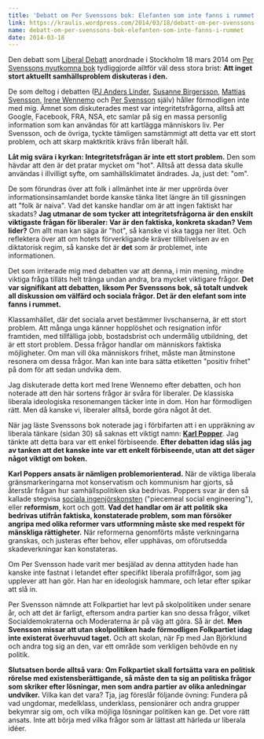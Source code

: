 ```yaml
---
title: 'Debatt om Per Svenssons bok: Elefanten som inte fanns i rummet'
link: https://kraulis.wordpress.com/2014/03/18/debatt-om-per-svenssons-bok-elefanten-som-inte-fanns-i-rummet/
name: debatt-om-per-svenssons-bok-elefanten-som-inte-fanns-i-rummet
date: 2014-03-18
---
```

Den debatt som [Liberal Debatt](http://www.liberaldebatt.se/) anordnade i Stockholm 18 mars 2014 om [Per Svenssons nyutkomna bok](/posts/) tydliggjorde alltför väl dess stora brist: **Att inget stort aktuellt samhällsproblem diskuteras i den.**

De som deltog i debatten ([PJ Anders Linder](http://sv.wikipedia.org/wiki/P.J._Anders_Linder), [Susanne Birgersson](https://twitter.com/susbirgersson), [Mattias Svensson](https://twitter.com/mattias_neo), [Irene Wennemo](https://twitter.com/Wennemo) och [Per Svensson](http://www.sydsvenskan.se/taggar/per-svensson/) själv) håller förmodligen inte med mig. Ämnet som diskuterades mest var integritetsfrågorna, alltså att Google, Facebook, FRA, NSA, etc samlar på sig en massa personlig information som kan användas för att kartlägga människors liv. Per Svensson, och de övriga, tyckte tämligen samstämmigt att detta var ett stort problem, och att skarp maktkritik krävs från liberalt håll.

**Låt mig svära i kyrkan: Integritetsfrågan är inte ett stort problem.** Den som hävdar att den är det pratar mycket om "hot". Alltså att dessa data skulle användas i illvilligt syfte, om samhällsklimatet ändrades. Ja, just det: "om".



De som förundras över att folk i allmänhet inte är mer upprörda över informationsinsamlandet borde kanske tänka litet längre än till gissningen att "folk är naiva". Vad det kanske handlar om är att ingen faktiskt har skadats? **Jag utmanar de som tycker att integritetsfrågorna är den enskilt viktigaste frågan för liberaler: Var är den faktiska, konkreta skadan? Vem lider?** Om allt man kan säga är "hot", så kanske vi ska tagga ner litet. Och reflektera över att om hotets förverkligande kräver tillblivelsen av en diktatorisk regim, så kanske det är **det** som är problemet, inte informationen.

Det som irriterade mig med debatten var att denna, i min mening, mindre viktiga fråga tilläts helt tränga undan andra, bra mycket viktigare frågor. **Det  var signifikant att debatten, liksom Per Svenssons bok, så totalt undvek all diskussion om välfärd och sociala frågor. Det är den elefant som inte fanns i rummet.**

Klassamhället, där det sociala arvet bestämmer livschanserna, är ett stort problem. Att många unga känner hopplöshet och resignation inför framtiden, med tillfälliga jobb, bostadsbrist och undermålig utbildning, det är ett stort problem. Dessa frågor handlar om människors faktiska möjligheter. Om man vill öka människors frihet, måste man åtminstone resonera om dessa frågor. Man kan inte bara sätta etiketten "positiv frihet" på dom för att sedan undvika dem.

Jag diskuterade detta kort med Irene Wennemo efter debatten, och hon noterade att den här sortens frågor är svåra för liberaler. De klassiska liberala ideologiska resonemangen täcker inte in dom. Hon har förmodligen rätt. Men då kanske vi, liberaler alltså, borde göra något åt det.

När jag läste Svenssons bok noterade jag i förbifarten att i en uppräkning av liberala tänkare (sidan 30) så saknas ett viktigt namn: [**Karl Popper**](http://sv.wikipedia.org/wiki/Karl_Popper). Jag tänkte att detta bara var ett enkel förbiseende. **Efter debatten idag slås jag av tanken att det kanske inte var ett enkelt förbiseende, utan att det säger något viktigt om boken.**

**Karl Poppers ansats är nämligen problemorienterad.** När de viktiga liberala gränsmarkeringarna mot konservatism och kommunism har gjorts, så återstår frågan hur samhällspolitiken ska bedrivas. Poppers svar är den så kallade stegvisa [sociala ingenjörskonsten](http://sv.wikipedia.org/wiki/Social_ingenj%C3%B6rskonst) ("piecemeal social engineering"), eller **reformism**, kort och gott. **Vad det handlar om är att politik ska bedrivas utifrån faktiska, konstaterade problem, som man försöker angripa med olika reformer vars utformning måste ske med respekt för mänskliga rättigheter.** När reformerna genomförts måste verkningarna granskas, och justeras efter behov, eller upphävas, om oförutsedda skadeverkningar kan konstateras.

Om Per Svensson hade varit mer besjälad av denna attityden hade han kanske inte fastnat i letandet efter specifikt liberala profilfrågor, som jag upplever att han gör. Han har en ideologisk hammare, och letar efter spikar att slå in.

Per Svensson nämnde att Folkpartiet har levt på skolpolitiken under senare år, och att det är farligt, eftersom andra partier kan sno dessa frågor, vilket Socialdemokraterna och Moderaterna är på väg att göra. Så är det. **Men Svensson missar att utan skolpolitiken hade förmodligen Folkpartiet idag inte existerat överhuvud taget.** Och att skolan, när Fp med Jan Björklund och andra tog sig an den, var ett område som verkligen behövde en ny politik.

**Slutsatsen borde alltså vara: Om Folkpartiet skall fortsätta vara en politisk rörelse med existensberättigande, så måste den ta sig an politiska frågor som skriker efter lösningar, men som andra partier av olika anledningar undviker.** Vilka kan det vara? Tja, jag föreslår följande övning: Fundera på vad ungdomar, medelklass, underklass, pensionärer och andra grupper bekymrar sig om, och vilka möjliga lösningar politiken kan ge. Det vore rätt ansats. Inte att börja med vilka frågor som är lättast att härleda ur liberala idéer.

